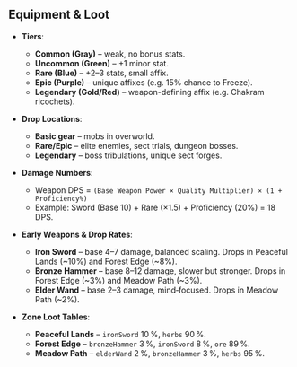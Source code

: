 ## **Equipment & Loot**

* **Tiers**:

  * **Common (Gray)** – weak, no bonus stats.
  * **Uncommon (Green)** – +1 minor stat.
  * **Rare (Blue)** – +2–3 stats, small affix.
  * **Epic (Purple)** – unique affixes (e.g. 15% chance to Freeze).
  * **Legendary (Gold/Red)** – weapon-defining affix (e.g. Chakram ricochets).

* **Drop Locations**:

  * **Basic gear** – mobs in overworld.
  * **Rare/Epic** – elite enemies, sect trials, dungeon bosses.
  * **Legendary** – boss tribulations, unique sect forges.

* **Damage Numbers**:

  * Weapon DPS = `(Base Weapon Power × Quality Multiplier) × (1 + Proficiency%)`
  * Example: Sword (Base 10) + Rare (×1.5) + Proficiency (20%) = 18 DPS.

* **Early Weapons & Drop Rates**:
  * **Iron Sword** – base 4–7 damage, balanced scaling. Drops in Peaceful Lands (~10%) and Forest Edge (~8%).
  * **Bronze Hammer** – base 8–12 damage, slower but stronger. Drops in Forest Edge (~3%) and Meadow Path (~3%).
  * **Elder Wand** – base 2–3 damage, mind‑focused. Drops in Meadow Path (~2%).

* **Zone Loot Tables**:

  * **Peaceful Lands** – `ironSword` 10 %, `herbs` 90 %.
  * **Forest Edge** – `bronzeHammer` 3 %, `ironSword` 8 %, `ore` 89 %.
  * **Meadow Path** – `elderWand` 2 %, `bronzeHammer` 3 %, `herbs` 95 %.
